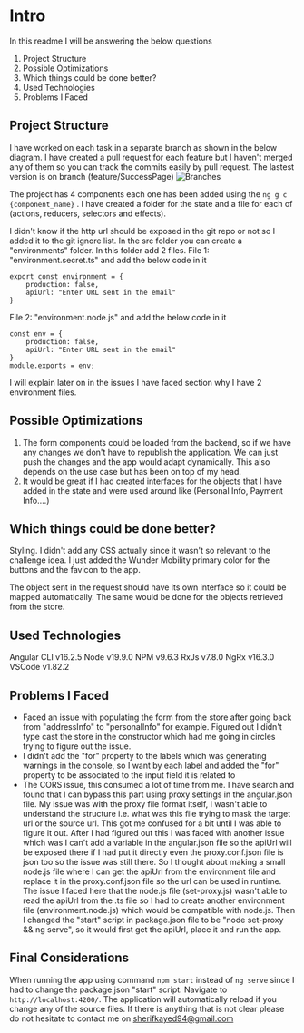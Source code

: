 
# Intro
In this readme I will be answering the below questions

 1. Project Structure
 2. Possible Optimizations
 3. Which things could be done better?
 4. Used Technologies
 5. Problems I Faced

## Project Structure
I have worked on each task in a separate branch as shown in the below diagram. I have created a pull request for each feature but I haven't merged any of them so you can track the commits easily by pull request. The lastest version is on branch (feature/SuccessPage)
![Branches](https://ibb.co/ysmM6vr)

The project has 4 components each one has been added using the `ng g c {component_name}` .
I have created a folder for the state and a file for each of (actions, reducers, selectors and effects).

I didn't know if the http url should be exposed in the git repo or not so I added it to the git ignore list.
In the src folder you can create a "environments" folder. In this folder add 2 files.
File 1: "environment.secret.ts" and add the below code in it

    export const environment = {
	    production: false,
	    apiUrl: "Enter URL sent in the email"
    }

File 2: "environment.node.js" and add the below code in it

    const env = {
	    production: false,
		apiUrl: "Enter URL sent in the email"
    }
    module.exports = env;

I will explain later on in the issues I have faced section why I have 2 environment files.


## Possible Optimizations

 1. The form components could be loaded from the backend, so if we have any changes we don't have to republish the application. We can just push the changes and the app would adapt dynamically. This also depends on the use case but has been on top of my head.
 2. It would be great if I had created interfaces for the objects that I have added in the state and were used around like (Personal Info, Payment Info....)

## Which things could be done better?
Styling.
I didn't add any CSS actually since it wasn't so relevant to the challenge idea. I just added the Wunder Mobility primary color for the buttons and the favicon to the app.  

The object sent in the request should have its own interface so it could be mapped automatically. The same would be done for the objects retrieved from the store.


## Used Technologies
Angular CLI v16.2.5
Node v19.9.0
NPM v9.6.3
RxJs v7.8.0
NgRx v16.3.0
VSCode v1.82.2

## Problems I Faced
  

 - Faced an issue with populating the form from the store after going back from "addressInfo" to "personalInfo" for example. 
 Figured out I didn't type cast the store in the constructor which had me going in circles trying to figure out the issue.
 - I didn't add the "for" property to the labels which was generating warnings in the console, so I want by each label and added the "for" property to be associated to the input field it is related to
 - The CORS issue, this consumed a lot of time from me. I have search and found that I can bypass this part using proxy settings in the angular.json file. My issue was with the proxy file format itself, I wasn't able to understand the structure i.e. what was this file trying to mask the target url or the source url. This got me confused for a bit until I was able to figure it out. 
 After I had figured out this I was faced with another issue which was I can't add a variable in the angular.json file so the apiUrl will be exposed there if I had put it directly even the proxy.conf.json file is json too so the issue was still there. So I thought about making a small node.js file where I can get the apiUrl from the environment file and replace it in the proxy.conf.json file so the url can be used in runtime. 
 The issue I faced here that the node.js file (set-proxy.js) wasn't able to read the apiUrl from the .ts file so I had to create another environment file (environment.node.js) which would be compatible with node.js. Then I changed the "start" script in package.json file to be "node set-proxy && ng serve", so it would first get the apiUrl, place it and run the app.
 
 ## Final Considerations
 When running the app using command `npm start` instead of `ng serve` since I had to change the package.json "start" script. Navigate to `http://localhost:4200/`. The application will automatically reload if you change any of the source files.
If there is anything that is not clear please do not hesitate to contact me on sherifkayed94@gmail.com
 
